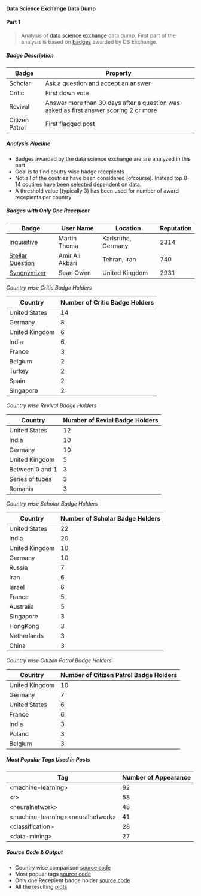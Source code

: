 #### Data Science Exchange Data Dump


#### Part 1

>Analysis of [data science exchange](https://datascience.stackexchange.com) data dump. First part of the analysis is based on [badges](https://datascience.stackexchange.com/help/badges) awarded by DS Exchange.

##### Badge Description 

|Badge|Property|
|-----|--------|
| Scholar    | Ask a question and accept an answer        |
| Critic    |  First down vote        |
| Revival    | Answer more than 30 days after a question was asked as first answer scoring 2 or more       |
| Citizen Patrol    |  First flagged post       |

##### Analysis Pipeline
* Badges awarded by the data science exchange are are analyzed in this part
* Goal is to find coutry wise badge recepients
* Not all of the coutries have been considered (ofcourse). Instead top 8-14 coutires have been selected dependent on data.
* A threshold value (typically 3) has been used for number of award recepients per country




##### Badges with Only One Recepient

|Badge|User Name|Location|Reputation
|-----|--------|---------|----------|
| [Inquisitive](https://datascience.stackexchange.com/help/badges/88/inquisitive) | Martin Thoma | Karlsruhe, Germany | 2314|
| [Stellar Question](https://datascience.stackexchange.com/help/badges/36/stellar-question)  | Amir Ali Akbari | Tehran, Iran | 740 |
| [Synonymizer](https://datascience.stackexchange.com/help/badges/72/synonymizer)   |Sean Owen | United Kingdom | 2931 |


*Country wise Critic Badge Holders*

|          Country | Number of Critic Badge Holders|
|----------------- | -----------------------------|
|   United States  |                            14|
|         Germany  |                             8|
|  United Kingdom  |                             6|
|           India  |                             6|
|          France  |                             3|
|         Belgium  |                             2|
|          Turkey  |                             2|
|           Spain  |                             2|
|       Singapore  |                             2|



*Country wise Revival Badge Holders*

|           Country | Number of Revial Badge Holders|
| ----------------- |------------------------------|
|    United States  |                            12|
|            India  |                            10|
|          Germany  |                            10|
|   United Kingdom  |                             5|
|  Between 0 and 1  |                             3|
|  Series of tubes  |                             3|
|          Romania  |                             3|



*Country wise Scholar Badge Holders*

|           Country  | Number of Scholar Badge Holders|
|--------------------|--------------------------------|
|    United States    |                           22|
|           India     |                          20|
|   United Kingdom    |                          10|
|         Germany     |                          10|
|           Russia    |                            7|
|             Iran    |                            6|
|           Israel    |                            6|
|           France    |                            5|
|        Australia    |                            5|
|        Singapore    |                            3|
|         HongKong    |                            3|
|      Netherlands    |                            3|
|           China     |                           3|



*Country wise Citizen Patrol Badge Holders*

|          Country  | Number of Citizen Patrol Badge Holders|
|------------------- | ------------------------------------ |
|  United Kingdom   |                                   10|
|         Germany   |                                    7|
|   United States   |                                    6|
|          France   |                                    6|
|           India   |                                    3|
|          Poland   |                                    3|
|         Belgium   |                                    3|


##### Most Popular Tags Used in Posts

|Tag| Number of Appearance |
|---|--------------------- |
| \<machine-learning\> |                   92|
| \<r\>                |                  58|
| \<neuralnetwork\>    |                  48|
| \<machine-learning\>\<neuralnetwork\>  |  41|
| \<classification\>   |                  28|
| \<data-mining\>      |                  27|


##### Source Code & Output
* Country wise comparison [source code](https://github.com/mohitsh/seDataDump/tree/master/dataScience/badgeAnalysis)
* Most popuar tags [source code](https://github.com/mohitsh/seDataDump/blob/master/dataScience/badgeAnalysis/ds_popularTags.py)
* Only one Recepient badge holder [source code](https://github.com/mohitsh/seDataDump/blob/master/dataScience/badgeAnalysis/ds_onlyOneRecepient.py)
* All the resulting [plots](https://github.com/mohitsh/seDataDump/tree/master/dataScience/plots)

